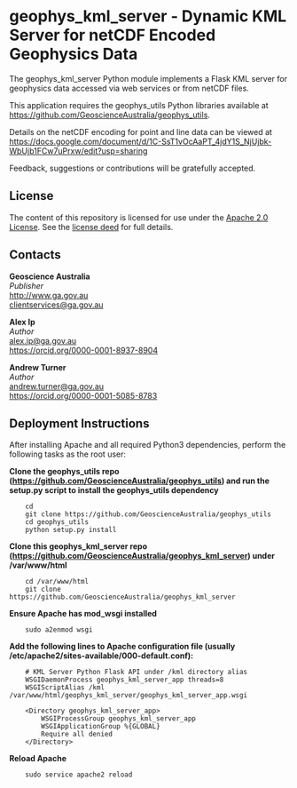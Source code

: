 # geophys\_kml\_server - Dynamic KML Server for netCDF Encoded Geophysics Data
The geophys\_kml\_server Python module implements a Flask KML server for geophysics data accessed via web services or from netCDF files.

This application requires the geophys\_utils Python libraries available at <https://github.com/GeoscienceAustralia/geophys_utils>.

Details on the netCDF encoding for point and line data can be viewed at <https://docs.google.com/document/d/1C-SsT1vOcAaPT_4jdY1S_NjUjbk-WbUjb1FCw7uPrxw/edit?usp=sharing>

Feedback, suggestions or contributions will be gratefully accepted.

## License
The content of this repository is licensed for use under the [Apache 2.0 License](http://www.apache.org/licenses/LICENSE-2.0). See the [license deed](https://github.com/GeoscienceAustralia/geophys_utils/blob/master/LICENSE) for full details.

## Contacts
**Geoscience Australia**  
*Publisher*  
<http://www.ga.gov.au>  
<clientservices@ga.gov.au>  

**Alex Ip**  
*Author*  
<alex.ip@ga.gov.au>  
<https://orcid.org/0000-0001-8937-8904>

**Andrew Turner**  
*Author*  
<andrew.turner@ga.gov.au>  
<https://orcid.org/0000-0001-5085-8783>

## Deployment Instructions
After installing Apache and all required Python3 dependencies, perform the following tasks as the root user:

**Clone the geophys_utils repo (https://github.com/GeoscienceAustralia/geophys_utils) and run the setup.py script to install the geophys_utils dependency**

        cd
        git clone https://github.com/GeoscienceAustralia/geophys_utils
        cd geophys_utils
        python setup.py install

**Clone this geophys_kml_server repo (https://github.com/GeoscienceAustralia/geophys_kml_server) under /var/www/html**

        cd /var/www/html
        git clone https://github.com/GeoscienceAustralia/geophys_kml_server

**Ensure Apache has mod_wsgi installed**

        sudo a2enmod wsgi

**Add the following lines to Apache configuration file (usually /etc/apache2/sites-available/000-default.conf):**

        # KML Server Python Flask API under /kml directory alias
        WSGIDaemonProcess geophys_kml_server_app threads=8
        WSGIScriptAlias /kml /var/www/html/geophys_kml_server/geophys_kml_server_app.wsgi

        <Directory geophys_kml_server_app>
            WSGIProcessGroup geophys_kml_server_app
            WSGIApplicationGroup %{GLOBAL}
            Require all denied
        </Directory>

**Reload Apache**

        sudo service apache2 reload
